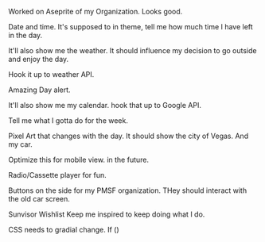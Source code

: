 Worked on Aseprite of my Organization.
Looks good.

Date and time.
It's supposed to in theme, tell me how much time I have left in the day.

It'll also show me the weather. It should influence my decision to go outside and enjoy the day.

Hook it up to weather API.


Amazing Day alert.

It'll also show me my calendar. hook that up to Google API.

Tell me what I gotta do for the week.

Pixel Art that changes with the day.
It should show the city of Vegas.
And my car.

Optimize this for mobile view. in the future.

Radio/Cassette player for fun.

Buttons on the side for my PMSF organization. THey should interact with the old car screen.

Sunvisor Wishlist
Keep me inspired to keep doing what I do.

CSS needs to gradial change.
If ()